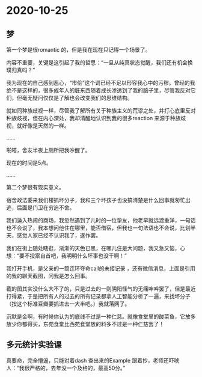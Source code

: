 # 2020-10-25

## 梦

第一个梦是很romantic 的，但是我在现在只记得一个场景了。

内容不重要，关键是这引起了我的哲思：“一旦从纯真状态觉醒，我们还有机会换璞归真吗？”

我为现在的自己感到恶心，“市侩”这个词已经不足以形容我心中的污秽。曾经的我绝不是这样的，很多成年人的脏东西随着成长渗透到了我的脑子里，尽管我反对它们，但毫无疑问仅仅是了解也会改变我们的思维结构。

就如同种族歧视一样，尽管我了解所有关于种族主义的荒谬之处，并打心底里反对种族歧视，但在内心深处，我却清醒地认识到我的很多reaction 来源于种族歧视，就好像是天然的一样。

……

啪嗒，舍友半夜上厕所把我吵醒了。

现在的时间是5点。

……

第二个梦很有现实意义。

宿舍政法委来我们楼抓坏分子，我和三个坏孩子也没搞清楚是什么回事就匆忙出逃，后面是门卫在穷追不舍。

我们遁入热闹的商场，我忽然遇到了儿时的一位挚友，他老早就远渡重洋，一句话也不会说了，我本想问他住在哪里，能否借宿，但我也一句法语也不会说，比划半天，感觉人家已经不认识我了，遂作罢。

我们在街上随处瞎逛，渐渐的天色已黑，在哪儿住是大问题，我又急又恼，心想：“要不投案自首吧，我明明什么坏事也没干啊！”

我打开手机，是父亲的一筒连环夺命call的未接记录 ，还有微信消息，上面是引用的我的聊天截图，问我是怎么回事。

截的图其实没什么大不了的，只是过去的一则阴阳怪气的无痛呻吟罢了，但是最近打得紧，于是把所有人的过去的所有记录都拿人工智能分析了一遍，来找坏分子（按这个标准豆瓣要抓进去一大半吧。）我就落网了。

沉默是金啊，有时候你认为的底线不过是一种仁慈。就像食堂里的酸菜鱼，它放多放少你都得买，东苑食堂比西苑食堂放的料多不过是一种仁慈罢了！



## 多元统计实验课

真要命，完全懵逼，只能对着dash 查出来的Example 跟着抄，老师还吓唬人：“我很严格的，去年没一个及格的，最高50分。”

